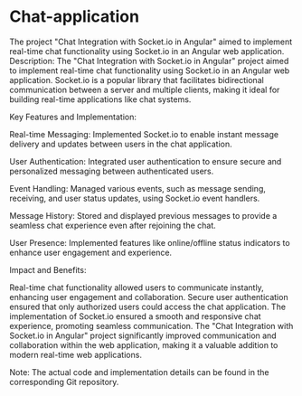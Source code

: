 # Chat-application
The project "Chat Integration with Socket.io in Angular" aimed to implement real-time chat functionality using Socket.io in an Angular web application.
Description:
The "Chat Integration with Socket.io in Angular" project aimed to implement real-time chat functionality using Socket.io in an Angular web application. Socket.io is a popular library that facilitates bidirectional communication between a server and multiple clients, making it ideal for building real-time applications like chat systems.

Key Features and Implementation:

Real-time Messaging: Implemented Socket.io to enable instant message delivery and updates between users in the chat application.

User Authentication: Integrated user authentication to ensure secure and personalized messaging between authenticated users.

Event Handling: Managed various events, such as message sending, receiving, and user status updates, using Socket.io event handlers.

Message History: Stored and displayed previous messages to provide a seamless chat experience even after rejoining the chat.

User Presence: Implemented features like online/offline status indicators to enhance user engagement and experience.

Impact and Benefits:

Real-time chat functionality allowed users to communicate instantly, enhancing user engagement and collaboration.
Secure user authentication ensured that only authorized users could access the chat application.
The implementation of Socket.io ensured a smooth and responsive chat experience, promoting seamless communication.
The "Chat Integration with Socket.io in Angular" project significantly improved communication and collaboration within the web application, making it a valuable addition to modern real-time web applications.

Note: The actual code and implementation details can be found in the corresponding Git repository.
